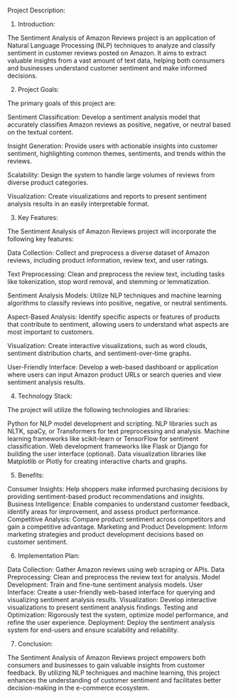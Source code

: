 Project Description:

1. Introduction:

The Sentiment Analysis of Amazon Reviews project is an application of Natural Language Processing (NLP) techniques to analyze and classify sentiment in customer reviews posted on Amazon. It aims to extract valuable insights from a vast amount of text data, helping both consumers and businesses understand customer sentiment and make informed decisions.

2. Project Goals:

The primary goals of this project are:

Sentiment Classification: Develop a sentiment analysis model that accurately classifies Amazon reviews as positive, negative, or neutral based on the textual content.

Insight Generation: Provide users with actionable insights into customer sentiment, highlighting common themes, sentiments, and trends within the reviews.

Scalability: Design the system to handle large volumes of reviews from diverse product categories.

Visualization: Create visualizations and reports to present sentiment analysis results in an easily interpretable format.

3. Key Features:

The Sentiment Analysis of Amazon Reviews project will incorporate the following key features:

Data Collection: Collect and preprocess a diverse dataset of Amazon reviews, including product information, review text, and user ratings.

Text Preprocessing: Clean and preprocess the review text, including tasks like tokenization, stop word removal, and stemming or lemmatization.

Sentiment Analysis Models: Utilize NLP techniques and machine learning algorithms to classify reviews into positive, negative, or neutral sentiments.

Aspect-Based Analysis: Identify specific aspects or features of products that contribute to sentiment, allowing users to understand what aspects are most important to customers.

Visualization: Create interactive visualizations, such as word clouds, sentiment distribution charts, and sentiment-over-time graphs.

User-Friendly Interface: Develop a web-based dashboard or application where users can input Amazon product URLs or search queries and view sentiment analysis results.

4. Technology Stack:

The project will utilize the following technologies and libraries:

Python for NLP model development and scripting.
NLP libraries such as NLTK, spaCy, or Transformers for text preprocessing and analysis.
Machine learning frameworks like scikit-learn or TensorFlow for sentiment classification.
Web development frameworks like Flask or Django for building the user interface (optional).
Data visualization libraries like Matplotlib or Plotly for creating interactive charts and graphs.

5. Benefits:

Consumer Insights: Help shoppers make informed purchasing decisions by providing sentiment-based product recommendations and insights.
Business Intelligence: Enable companies to understand customer feedback, identify areas for improvement, and assess product performance.
Competitive Analysis: Compare product sentiment across competitors and gain a competitive advantage.
Marketing and Product Development: Inform marketing strategies and product development decisions based on customer sentiment.

6. Implementation Plan:

Data Collection: Gather Amazon reviews using web scraping or APIs.
Data Preprocessing: Clean and preprocess the review text for analysis.
Model Development: Train and fine-tune sentiment analysis models.
User Interface: Create a user-friendly web-based interface for querying and visualizing sentiment analysis results.
Visualization: Develop interactive visualizations to present sentiment analysis findings.
Testing and Optimization: Rigorously test the system, optimize model performance, and refine the user experience.
Deployment: Deploy the sentiment analysis system for end-users and ensure scalability and reliability.

7. Conclusion:

The Sentiment Analysis of Amazon Reviews project empowers both consumers and businesses to gain valuable insights from customer feedback. By utilizing NLP techniques and machine learning, this project enhances the understanding of customer sentiment and facilitates better decision-making in the e-commerce ecosystem.
